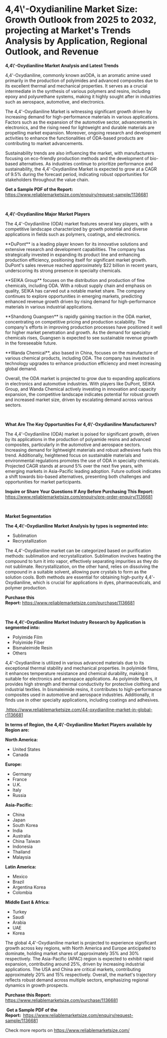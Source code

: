 <p><h1>4,4\'-Oxydianiline Market Size: Growth Outlook from 2025 to 2032, projecting at Market's Trends Analysis by Application, Regional Outlook, and Revenue</h1></p><p><strong>4,4\'-Oxydianiline Market Analysis and Latest Trends</strong></p>
<p><p>4,4'-Oxydianiline, commonly known asODA, is an aromatic amine used primarily in the production of polyimides and advanced composites due to its excellent thermal and mechanical properties. It serves as a crucial intermediate in the synthesis of various polymers and resins, including epoxy and polyurethane systems, making it highly sought after in industries such as aerospace, automotive, and electronics.</p><p>The 4,4'-Oxydianiline Market is witnessing significant growth driven by increasing demand for high-performance materials in various applications. Factors such as the expansion of the automotive sector, advancements in electronics, and the rising need for lightweight and durable materials are propelling market expansion. Moreover, ongoing research and development activities to enhance the functionalities of ODA-based products are contributing to market advancements.</p><p>Sustainability trends are also influencing the market, with manufacturers focusing on eco-friendly production methods and the development of bio-based alternatives. As industries continue to prioritize performance and sustainability, the 4,4'-Oxydianiline Market is expected to grow at a CAGR of 9.5% during the forecast period, indicating robust opportunities for stakeholders throughout the value chain.</p></p>
<p><strong>Get a Sample PDF of the Report:&nbsp;</strong> <a href="https://www.reliablemarketsize.com/enquiry/request-sample/1136681?utm_campaign=3072&utm_medium=2&utm_source=Github&utm_content=ia&utm_term=25032025&utm_id=44-oxydianiline">https://www.reliablemarketsize.com/enquiry/request-sample/1136681</a></p>
<p>&nbsp;</p>
<p><strong>4,4\'-Oxydianiline Major Market Players</strong></p>
<p><p>The 4,4'-Oxydianiline (ODA) market features several key players, with a competitive landscape characterized by growth potential and diverse applications in fields such as polymers, coatings, and electronics.</p><p>**DuPont** is a leading player known for its innovative solutions and extensive research and development capabilities. The company has strategically invested in expanding its product line and enhancing production efficiency, positioning itself for significant market growth. DuPont's sales revenue reached approximately $22 billion in recent years, underscoring its strong presence in specialty chemicals.</p><p>**SEIKA Group** focuses on the distribution and production of fine chemicals, including ODA. With a robust supply chain and emphasis on quality, SEIKA has carved out a notable market share. The company continues to explore opportunities in emerging markets, predicting enhanced revenue growth driven by rising demand for high-performance materials in various industrial applications.</p><p>**Shandong Guangsen** is rapidly gaining traction in the ODA market, concentrating on competitive pricing and production scalability. The company's efforts in improving production processes have positioned it well for higher market penetration and growth. As the demand for specialty chemicals rises, Guangsen is expected to see sustainable revenue growth in the foreseeable future.</p><p>**Wanda Chemical**, also based in China, focuses on the manufacture of various chemical products, including ODA. The company has invested in technology upgrades to enhance production efficiency and meet increasing global demand.</p><p>Overall, the ODA market is projected to grow due to expanding applications in electronics and automotive industries. With players like DuPont, SEIKA Group, and Wanda Chemical actively investing in innovation and capacity expansion, the competitive landscape indicates potential for robust growth and increased market size, driven by escalating demand across various sectors.</p></p>
<p>&nbsp;</p>
<p><strong>What Are The Key Opportunities For 4,4\'-Oxydianiline Manufacturers?</strong></p>
<p><p>The 4,4'-Oxydianiline (ODA) market is poised for significant growth, driven by its applications in the production of polyamide resins and advanced composites, particularly in the automotive and aerospace sectors. Increasing demand for lightweight materials and robust adhesives fuels this trend. Additionally, heightened focus on sustainable materials and environmental regulations promotes the use of ODA in specialty chemicals. Projected CAGR stands at around 5% over the next five years, with emerging markets in Asia-Pacific leading adoption. Future outlook indicates a shift towards bio-based alternatives, presenting both challenges and opportunities for market participants.</p></p>
<p><strong>Inquire or Share Your Questions If Any Before Purchasing This Report:</strong> <a href="https://www.reliablemarketsize.com/enquiry/pre-order-enquiry/1136681?utm_campaign=3072&utm_medium=2&utm_source=Github&utm_content=ia&utm_term=25032025&utm_id=44-oxydianiline">https://www.reliablemarketsize.com/enquiry/pre-order-enquiry/1136681</a></p>
<p>&nbsp;</p>
<p><strong>Market Segmentation</strong></p>
<p><strong>The 4,4\'-Oxydianiline Market Analysis by types is segmented into:</strong></p>
<p><ul><li>Sublimation</li><li>Recrystallization</li></ul></p>
<p><p>The 4,4'-Oxydianiline market can be categorized based on purification methods: sublimation and recrystallization. Sublimation involves heating the compound to turn it into vapor, effectively separating impurities as they do not sublimate. Recrystallization, on the other hand, relies on dissolving the compound in a suitable solvent, allowing pure crystals to form as the solution cools. Both methods are essential for obtaining high-purity 4,4'-Oxydianiline, which is crucial for applications in dyes, pharmaceuticals, and polymer production.</p></p>
<p><strong>Purchase this Report:&nbsp;</strong><a href="https://www.reliablemarketsize.com/purchase/1136681?utm_campaign=3072&utm_medium=2&utm_source=Github&utm_content=ia&utm_term=25032025&utm_id=44-oxydianiline">https://www.reliablemarketsize.com/purchase/1136681</a></p>
<p>&nbsp;</p>
<p><strong>The 4,4\'-Oxydianiline Market Industry Research by Application is segmented into:</strong></p>
<p><ul><li>Polyimide Film</li><li>Polyimide Fiber</li><li>Bismaleimide Resin</li><li>Others</li></ul></p>
<p><p>4,4'-Oxydianiline is utilized in various advanced materials due to its exceptional thermal stability and mechanical properties. In polyimide films, it enhances temperature resistance and chemical durability, making it suitable for electronics and aerospace applications. As polyimide fibers, it provides high strength and thermal conductivity for protective clothing and industrial textiles. In bismaleimide resins, it contributes to high-performance composites used in automotive and aerospace industries. Additionally, it finds use in other specialty applications, including coatings and adhesives.</p></p>
<p><a href="https://www.reliablemarketsize.com/44-oxydianiline-market-in-global-r1136681?utm_campaign=3072&utm_medium=2&utm_source=Github&utm_content=ia&utm_term=25032025&utm_id=44-oxydianiline">&nbsp;https://www.reliablemarketsize.com/44-oxydianiline-market-in-global-r1136681</a></p>
<p><strong>In terms of Region, the 4,4\'-Oxydianiline Market Players available by Region are:</strong></p>
<p>
    <p> <strong> North America: </strong>
        <ul>
            <li>United States</li>
            <li>Canada</li>
        </ul>
        </p> 
    <p> <strong> Europe: </strong>
        <ul>
            <li>Germany</li>
            <li>France</li>
            <li>U.K.</li>
            <li>Italy</li>
            <li>Russia</li>
        </ul>
        </p> 
    <p> <strong> Asia-Pacific: </strong>
        <ul>
            <li>China</li>
            <li>Japan</li>
            <li>South Korea</li>
            <li>India</li>
            <li>Australia</li>
            <li>China Taiwan</li>
            <li>Indonesia</li>
            <li>Thailand</li>
            <li>Malaysia</li>
        </ul>
        </p> 
    <p> <strong> Latin America: </strong>
        <ul>
            <li>Mexico</li>
            <li>Brazil</li>
            <li>Argentina Korea</li>
            <li>Colombia</li>
        </ul>
        </p> 
    <p> <strong> Middle East & Africa: </strong>
        <ul>
            <li>Turkey</li>
            <li>Saudi</li>
            <li>Arabia</li>
            <li>UAE</li>
            <li>Korea</li>
        </ul>
    </p>
    </p>
<p><p>The global 4,4'-Oxydianiline market is projected to experience significant growth across key regions, with North America and Europe anticipated to dominate, holding market shares of approximately 35% and 30% respectively. The Asia-Pacific (APAC) region is expected to exhibit rapid expansion, contributing around 25%, driven by increasing industrial applications. The USA and China are critical markets, contributing approximately 20% and 15% respectively. Overall, the market's trajectory reflects robust demand across multiple sectors, emphasizing regional dynamics in growth prospects.</p></p>
<p><strong>Purchase this Report: </strong><a href="https://www.reliablemarketsize.com/purchase/1136681?utm_campaign=3072&utm_medium=2&utm_source=Github&utm_content=ia&utm_term=25032025&utm_id=44-oxydianiline">https://www.reliablemarketsize.com/purchase/1136681</a></p>
<p>&nbsp;<strong>Get a Sample PDF of the Report:&nbsp;&nbsp;</strong><a href="https://www.reliablemarketsize.com/enquiry/request-sample/1136681?utm_campaign=3072&utm_medium=2&utm_source=Github&utm_content=ia&utm_term=25032025&utm_id=44-oxydianiline">https://www.reliablemarketsize.com/enquiry/request-sample/1136681</a></p>
<p><strong></strong></p>
<p>Check more reports on <a href="https://www.reliablemarketsize.com/?utm_campaign=3072&utm_medium=2&utm_source=Github&utm_content=ia&utm_term=25032025&utm_id=44-oxydianiline">https://www.reliablemarketsize.com/</a></p>